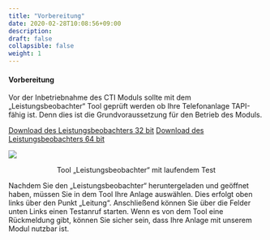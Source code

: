 ```yaml
---
title: "Vorbereitung"
date: 2020-02-28T10:08:56+09:00
description: 
draft: false
collapsible: false
weight: 1
---
```


#### Vorbereitung

Vor der Inbetriebnahme des CTI Moduls sollte mit dem „Leistungsbeobachter“ Tool geprüft werden ob Ihre Telefonanlage TAPI-fähig ist. Denn dies ist die Grundvoraussetzung für den Betrieb des Moduls.

[Download des Leistungsbeobachters 32 bit](/files/Leistungsbeobachter-32bit.zip)
[Download des Leistungsbeobachters 64 bit](/files/LineWatcher-64bit.zip)

![](/images/connectornav/cti/vorbereitung.png)<center>Tool „Leistungsbeobachter“ mit laufendem Test</center>

Nachdem Sie den „Leistungsbeobachter“ heruntergeladen und geöffnet haben, müssen Sie in dem Tool Ihre Anlage auswählen. Dies erfolgt oben links über den Punkt „Leitung“. Anschließend können Sie über die Felder unten Links einen Testanruf starten. Wenn es von dem Tool eine Rückmeldung gibt, können Sie sicher sein, dass Ihre Anlage mit unserem Modul nutzbar ist.
